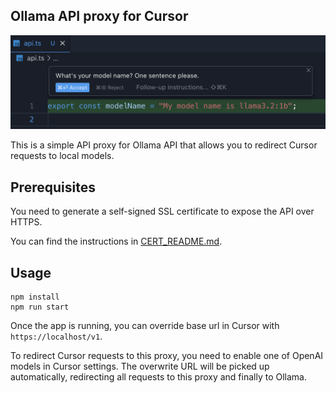 ## Ollama API proxy for Cursor

![](./_media/example.png)

This is a simple API proxy for Ollama API that allows you to redirect Cursor requests to local models.

## Prerequisites

You need to generate a self-signed SSL certificate to expose the API over HTTPS.

You can find the instructions in [CERT_README.md](./certificates/CERT_README.md).

## Usage

```
npm install
npm run start
```

Once the app is running, you can override base url in Cursor with `https://localhost/v1`.

To redirect Cursor requests to this proxy, you need to enable one of OpenAI models in Cursor settings. The overwrite URL will be picked up automatically, redirecting all requests to this proxy and finally to Ollama.
